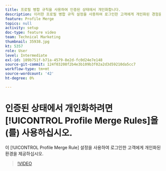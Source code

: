 ```yaml
---
title: 프로필 병합 규칙을 사용하여 인증된 상태에서 개인화합니다.
description: 이러한 프로필 병합 규칙 설정을 사용하여 로그인한 고객에게 개인화된 경험을 제공합니다.
feature: Profile Merge
topics: null
activity: setup
doc-type: feature video
team: Technical Marketing
thumbnail: 35938.jpg
kt: 5357
role: User
level: Intermediate
exl-id: 189b751f-b71a-4579-8e2d-fc0d24e7e148
source-git-commit: 124f03208f2b4e3b109b3f02a2d3d59210da5cc7
workflow-type: tm+mt
source-wordcount: '42'
ht-degree: 0%

---
```


# 인증된 상태에서 개인화하려면 [!UICONTROL Profile Merge Rules]을(를) 사용하십시오.

이 [!UICONTROL Profile Merge Rule] 설정을 사용하여 로그인한 고객에게 개인화된 환경을 제공하십시오.

>[!VIDEO](https://video.tv.adobe.com/v/40012/?quality=12&learn=on&captions=kor)

